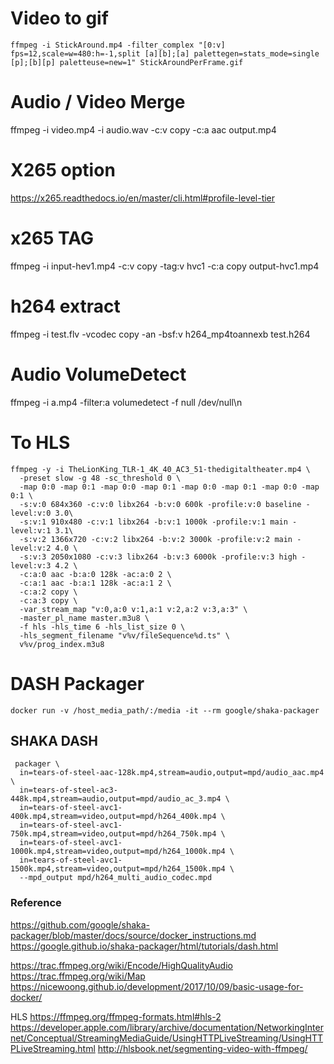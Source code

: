 # Video to gif
`ffmpeg -i StickAround.mp4 -filter_complex "[0:v] fps=12,scale=w=480:h=-1,split [a][b];[a] palettegen=stats_mode=single [p];[b][p] paletteuse=new=1" StickAroundPerFrame.gif`

# Audio / Video Merge
ffmpeg -i video.mp4 -i audio.wav -c:v copy -c:a aac output.mp4

# X265 option
https://x265.readthedocs.io/en/master/cli.html#profile-level-tier

# x265 TAG
ffmpeg -i input-hev1.mp4 -c:v copy -tag:v hvc1 -c:a copy output-hvc1.mp4

# h264 extract
ffmpeg -i test.flv -vcodec copy -an -bsf:v h264_mp4toannexb test.h264

# Audio VolumeDetect
ffmpeg -i a.mp4 -filter:a volumedetect -f null /dev/null\n

# To HLS
```
ffmpeg -y -i TheLionKing_TLR-1_4K_40_AC3_51-thedigitaltheater.mp4 \
  -preset slow -g 48 -sc_threshold 0 \
  -map 0:0 -map 0:1 -map 0:0 -map 0:1 -map 0:0 -map 0:1 -map 0:0 -map 0:1 \
  -s:v:0 684x360 -c:v:0 libx264 -b:v:0 600k -profile:v:0 baseline -level:v:0 3.0\
  -s:v:1 910x480 -c:v:1 libx264 -b:v:1 1000k -profile:v:1 main -level:v:1 3.1\
  -s:v:2 1366x720 -c:v:2 libx264 -b:v:2 3000k -profile:v:2 main -level:v:2 4.0 \
  -s:v:3 2050x1080 -c:v:3 libx264 -b:v:3 6000k -profile:v:3 high -level:v:3 4.2 \
  -c:a:0 aac -b:a:0 128k -ac:a:0 2 \
  -c:a:1 aac -b:a:1 128k -ac:a:1 2 \
  -c:a:2 copy \
  -c:a:3 copy \
  -var_stream_map "v:0,a:0 v:1,a:1 v:2,a:2 v:3,a:3" \
  -master_pl_name master.m3u8 \
  -f hls -hls_time 6 -hls_list_size 0 \
  -hls_segment_filename "v%v/fileSequence%d.ts" \
  v%v/prog_index.m3u8

```

# DASH Packager
```
docker run -v /host_media_path/:/media -it --rm google/shaka-packager
```

## SHAKA DASH 
```
 packager \
  in=tears-of-steel-aac-128k.mp4,stream=audio,output=mpd/audio_aac.mp4 \
  in=tears-of-steel-ac3-448k.mp4,stream=audio,output=mpd/audio_ac_3.mp4 \
  in=tears-of-steel-avc1-400k.mp4,stream=video,output=mpd/h264_400k.mp4 \
  in=tears-of-steel-avc1-750k.mp4,stream=video,output=mpd/h264_750k.mp4 \
  in=tears-of-steel-avc1-1000k.mp4,stream=video,output=mpd/h264_1000k.mp4 \
  in=tears-of-steel-avc1-1500k.mp4,stream=video,output=mpd/h264_1500k.mp4 \
  --mpd_output mpd/h264_multi_audio_codec.mpd
```


### Reference
https://github.com/google/shaka-packager/blob/master/docs/source/docker_instructions.md
https://google.github.io/shaka-packager/html/tutorials/dash.html
  
https://trac.ffmpeg.org/wiki/Encode/HighQualityAudio
https://trac.ffmpeg.org/wiki/Map
https://nicewoong.github.io/development/2017/10/09/basic-usage-for-docker/

HLS 
https://ffmpeg.org/ffmpeg-formats.html#hls-2
https://developer.apple.com/library/archive/documentation/NetworkingInternet/Conceptual/StreamingMediaGuide/UsingHTTPLiveStreaming/UsingHTTPLiveStreaming.html
http://hlsbook.net/segmenting-video-with-ffmpeg/
  

